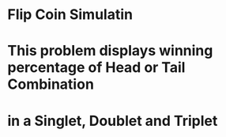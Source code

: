 # Flip Coin Simulatin
# This problem displays winning percentage of Head or Tail Combination
# in a Singlet, Doublet and Triplet
